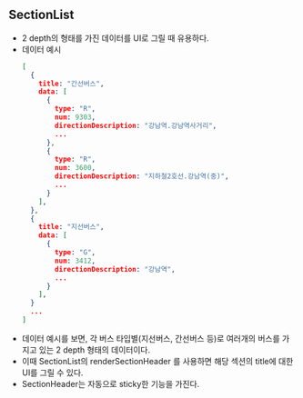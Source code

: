 ## SectionList
- 2 depth의 형태를 가진 데이터를 UI로 그릴 때 유용하다.
- 데이터 예시
    ```json
    [
      {
        title: "간선버스",
        data: [
          {
            type: "R",
            num: 9303,
            directionDescription: "강남역.강남역사거리",
            ...
          },
          {
            type: "R",
            num: 3600,
            directionDescription: "지하철2호선.강남역(중)",
            ...
          }
        ],
      },
      {
        title: "지선버스",
        data: [
          {
            type: "G",
            num: 3412,
            directionDescription: "강남역",
            ...
          }
        ],
      }
      ...
    ]
    ```
- 데이터 예시를 보면, 각 버스 타입별(지선버스, 간선버스 등)로 여러개의 버스를 가지고 있는 2 depth 형태의 데이터이다.
- 이때 SectionList의 renderSectionHeader 를 사용하면 해당 섹션의 title에 대한 UI를 그릴 수 있다.
- SectionHeader는 자동으로 sticky한 기능을 가진다.